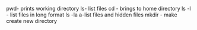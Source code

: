 pwd- prints working directory
ls- list files
cd - brings to home directory
ls  -l - list files in long format
ls  -la a-list files and hidden files
mkdir - make create new directory
